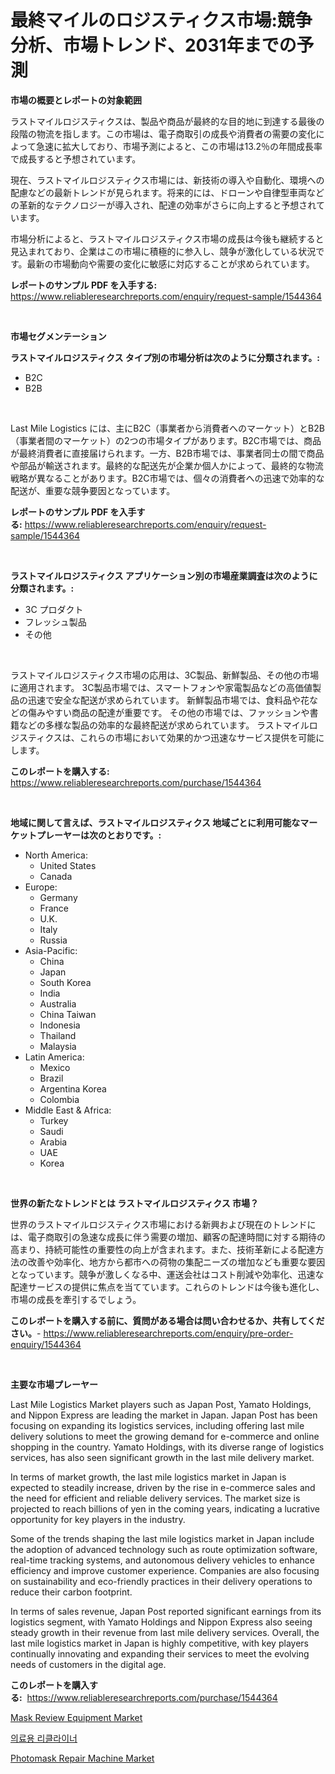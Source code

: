 <p><h1>最終マイルのロジスティクス市場:競争分析、市場トレンド、2031年までの予測</h1></p><p><strong>市場の概要とレポートの対象範囲</strong></p>
<p><p>ラストマイルロジスティクスは、製品や商品が最終的な目的地に到達する最後の段階の物流を指します。この市場は、電子商取引の成長や消費者の需要の変化によって急速に拡大しており、市場予測によると、この市場は13.2％の年間成長率で成長すると予想されています。</p><p>現在、ラストマイルロジスティクス市場には、新技術の導入や自動化、環境への配慮などの最新トレンドが見られます。将来的には、ドローンや自律型車両などの革新的なテクノロジーが導入され、配達の効率がさらに向上すると予想されています。</p><p>市場分析によると、ラストマイルロジスティクス市場の成長は今後も継続すると見込まれており、企業はこの市場に積極的に参入し、競争が激化している状況です。最新の市場動向や需要の変化に敏感に対応することが求められています。</p></p>
<p><strong>レポートのサンプル PDF を入手する:</strong> <a href="https://www.reliableresearchreports.com/enquiry/request-sample/1544364">https://www.reliableresearchreports.com/enquiry/request-sample/1544364</a></p>
<p>&nbsp;</p>
<p><strong>市場セグメンテーション</strong></p>
<p><strong>ラストマイルロジスティクス タイプ別の市場分析は次のように分類されます。:</strong></p>
<p><ul><li>B2C</li><li>B2B</li></ul></p>
<p>&nbsp;</p>
<p><p>Last Mile Logistics には、主にB2C（事業者から消費者へのマーケット）とB2B（事業者間のマーケット）の2つの市場タイプがあります。B2C市場では、商品が最終消費者に直接届けられます。一方、B2B市場では、事業者同士の間で商品や部品が輸送されます。最終的な配送先が企業か個人かによって、最終的な物流戦略が異なることがあります。B2C市場では、個々の消費者への迅速で効率的な配送が、重要な競争要因となっています。</p></p>
<p><strong>レポートのサンプル PDF を入手する:</strong>&nbsp;<a href="https://www.reliableresearchreports.com/enquiry/request-sample/1544364">https://www.reliableresearchreports.com/enquiry/request-sample/1544364</a></p>
<p>&nbsp;</p>
<p><strong> ラストマイルロジスティクス アプリケーション別の市場産業調査は次のように分類されます。:</strong></p>
<p><ul><li>3C プロダクト</li><li>フレッシュ製品</li><li>その他</li></ul></p>
<p>&nbsp;</p>
<p><p>ラストマイルロジスティクス市場の応用は、3C製品、新鮮製品、その他の市場に適用されます。 3C製品市場では、スマートフォンや家電製品などの高価値製品の迅速で安全な配送が求められています。 新鮮製品市場では、食料品や花などの傷みやすい商品の配達が重要です。 その他の市場では、ファッションや書籍などの多様な製品の効率的な最終配送が求められています。 ラストマイルロジスティクスは、これらの市場において効果的かつ迅速なサービス提供を可能にします。</p></p>
<p><strong>このレポートを購入する:</strong>&nbsp; <a href="https://www.reliableresearchreports.com/purchase/1544364">https://www.reliableresearchreports.com/purchase/1544364</a></p>
<p>&nbsp;</p>
<p><strong>地域に関して言えば、ラストマイルロジスティクス 地域ごとに利用可能なマーケットプレーヤーは次のとおりです。:</strong></p>
<p><ul>
    <li>
        North America:
        <ul>
            <li>United States</li>
            <li>Canada</li>
        </ul>
    </li>
    <li>
        Europe:
        <ul>
            <li>Germany</li>
            <li>France</li>
            <li>U.K.</li>
            <li>Italy</li>
            <li>Russia</li>
        </ul>
    </li>
    <li>
        Asia-Pacific:
        <ul>
            <li>China</li>
            <li>Japan</li>
            <li>South Korea</li>
            <li>India</li>
            <li>Australia</li>
            <li>China Taiwan</li>
            <li>Indonesia</li>
            <li>Thailand</li>
            <li>Malaysia</li>
        </ul>
    </li>
    <li>
        Latin America:
        <ul>
            <li>Mexico</li>
            <li>Brazil</li>
            <li>Argentina Korea</li>
            <li>Colombia</li>
        </ul>
    </li>
    <li>
        Middle East & Africa:
        <ul>
            <li>Turkey</li>
            <li>Saudi</li>
            <li>Arabia</li>
            <li>UAE</li>
            <li>Korea</li>
        </ul>
    </li>
    </ul></p>
<p>&nbsp;</p>
<p><strong>世界の新たなトレンドとは ラストマイルロジスティクス 市場？</strong></p>
<p><p>世界のラストマイルロジスティクス市場における新興および現在のトレンドには、電子商取引の急速な成長に伴う需要の増加、顧客の配達時間に対する期待の高まり、持続可能性の重要性の向上が含まれます。また、技術革新による配達方法の改善や効率化、地方から都市への荷物の集配ニーズの増加なども重要な要因となっています。競争が激しくなる中、運送会社はコスト削減や効率化、迅速な配達サービスの提供に焦点を当てています。これらのトレンドは今後も進化し、市場の成長を牽引するでしょう。</p></p>
<p><strong>このレポートを購入する前に、質問がある場合は問い合わせるか、共有してください。</strong>- <a href="https://www.reliableresearchreports.com/enquiry/pre-order-enquiry/1544364">https://www.reliableresearchreports.com/enquiry/pre-order-enquiry/1544364</a></p>
<p>&nbsp;</p>
<p><strong>主要な市場プレーヤー</strong></p>
<p><p>Last Mile Logistics Market players such as Japan Post, Yamato Holdings, and Nippon Express are leading the market in Japan. Japan Post has been focusing on expanding its logistics services, including offering last mile delivery solutions to meet the growing demand for e-commerce and online shopping in the country. Yamato Holdings, with its diverse range of logistics services, has also seen significant growth in the last mile delivery market.</p><p>In terms of market growth, the last mile logistics market in Japan is expected to steadily increase, driven by the rise in e-commerce sales and the need for efficient and reliable delivery services. The market size is projected to reach billions of yen in the coming years, indicating a lucrative opportunity for key players in the industry.</p><p>Some of the trends shaping the last mile logistics market in Japan include the adoption of advanced technology such as route optimization software, real-time tracking systems, and autonomous delivery vehicles to enhance efficiency and improve customer experience. Companies are also focusing on sustainability and eco-friendly practices in their delivery operations to reduce their carbon footprint.</p><p>In terms of sales revenue, Japan Post reported significant earnings from its logistics segment, with Yamato Holdings and Nippon Express also seeing steady growth in their revenue from last mile delivery services. Overall, the last mile logistics market in Japan is highly competitive, with key players continually innovating and expanding their services to meet the evolving needs of customers in the digital age.</p></p>
<p><strong>このレポートを購入する:</strong>&nbsp;&nbsp;<a href="https://www.reliableresearchreports.com/purchase/1544364">https://www.reliableresearchreports.com/purchase/1544364</a></p>
<p><p><a href="https://github.com/kufem1/Market-Research-Report-List-2/blob/main/mask-review-equipment-market.md">Mask Review Equipment Market</a></p><p><a href="https://github.com/JackieFauhey9089475/Market-Research-Report-List-1/blob/main/669931712366.md">의료용 리클라이너</a></p><p><a href="https://github.com/singletonthaxterkelliehr2df/Market-Research-Report-List-1/blob/main/photomask-repair-machine-market.md">Photomask Repair Machine Market</a></p></p>